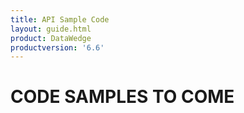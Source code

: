 ```yaml
---
title: API Sample Code 
layout: guide.html
product: DataWedge
productversion: '6.6'
---
```


# CODE SAMPLES TO COME
